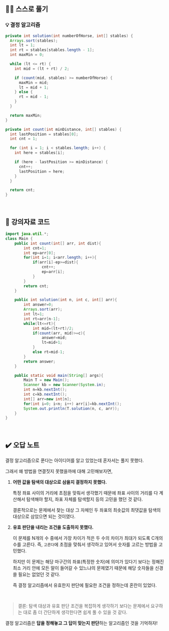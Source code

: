 ## ✍🏻 스스로 풀기

### 💡 결정 알고리즘

``` java
private int solution(int numberOfHorse, int[] stables) {
  Arrays.sort(stables);
  int lt = 1;
  int rt = stables[stables.length - 1];
  int maxMin = 0;

  while (lt <= rt) {
    int mid = (lt + rt) / 2;

    if (count(mid, stables) >= numberOfHorse) {
      maxMin = mid;
      lt = mid + 1;
    } else {
      rt = mid - 1;
    }
  }

  return maxMin;
}

private int count(int minDistance, int[] stables) {
  int lastPosition = stables[0];
  int cnt = 1;

  for (int i = 1; i < stables.length; i++) {
    int here = stables[i];

    if (here - lastPosition >= minDistance) {
      cnt++;
      lastPosition = here;
    }
  }

  return cnt;
}
```

<br>

## 📖 강의자료 코드

``` java
import java.util.*;
class Main {
	public int count(int[] arr, int dist){
		int cnt=1;
		int ep=arr[0];
		for(int i=1; i<arr.length; i++){
			if(arr[i]-ep>=dist){
				cnt++;
				ep=arr[i];
			}
		}
		return cnt;
	}

	public int solution(int n, int c, int[] arr){
		int answer=0;
		Arrays.sort(arr);
		int lt=1;
		int rt=arr[n-1];
		while(lt<=rt){
			int mid=(lt+rt)/2;
			if(count(arr, mid)>=c){
				answer=mid;
				lt=mid+1;
			}
			else rt=mid-1;
		}
		return answer;
	}

	public static void main(String[] args){
		Main T = new Main();
		Scanner kb = new Scanner(System.in);
		int n=kb.nextInt();
		int c=kb.nextInt();
		int[] arr=new int[n];
		for(int i=0; i<n; i++) arr[i]=kb.nextInt();
		System.out.println(T.solution(n, c, arr));
	}
}
```

<br>

## ✔️ 오답 노트

결정 알고리즘으로 푼다는 아이디어를 알고 있었는데 혼자서는 풀지 못했다.

그래서 왜 방법을 연결짓지 못했을까에 대해 고민해보자면,

1. **어떤 값을 탐색의 대상으로 삼을지 결정하지 못했다.**

    특정 좌표 사이의 거리에 초점을 맞춰서 생각했기 때문에 좌표 사이의 거리를 다 계산해서 탐색해야 할지, 좌표 자체를 탐색할지 등의 고민을 했던 것 같다.

    결론적으로는 문제에서 찾는 대상 그 자체인 두 좌표의 최솟값의 최댓값을 탐색의 대상으로 삼았으면 되는 것이였다.

2. **유효 판단을 내리는 조건을 도출하지 못했다.**

    이 문제를 N개의 수 중에서 가장 차이가 적은 두 수의 차이가 최대가 되도록 C개의 수를 고른다. 즉, `고른다`에 초점을 맞춰서 생각하고 있어서 숫자를 고르는 방법을 고민했다.

    하지만 이 문제는 해당 마구간의 좌표(특정한 숫자)에 의미가 있다기 보다는 정해진 최소 거리 안에 모든 말이 들어갈 수 있느냐의 문제였기 때문에 해당 숫자들을 신경 쓸 필요는 없었던 것 같다.

    즉 결정 알고리즘에서 유효한지 판단에 필요한 조건을 정하는데 혼란이 있었다.

<br>

> 결론: 탐색 대상과 유효 판단 조건을 복잡하게 생각하기 보다는 문제에서 요구하는 대로 좀 더 간단하게 생각한다면 쉽게 풀 수 있을 것 같다.

결정 알고리즘은 **답을 정해놓고 그 답이 맞는지 판단**하는 알고리즘인 것을 기억하자!
